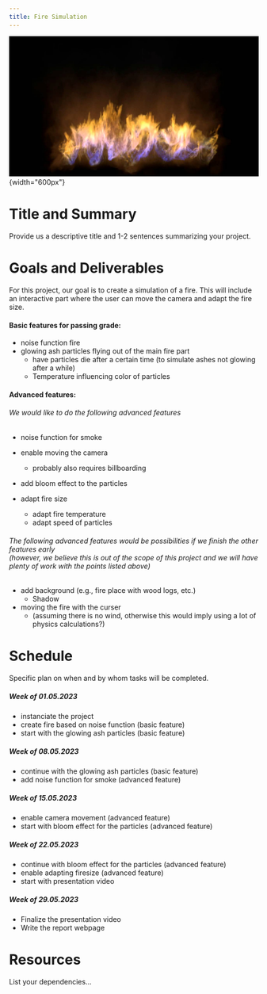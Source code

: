 ```yaml
---
title: Fire Simulation
---
```


![Example of a fire simulation](images/Fire-simulation.jpg){width="600px"}

# Title and Summary

Provide us a descriptive title and 1-2 sentences summarizing your project.

# Goals and Deliverables

For this project, our goal is to create a simulation of a fire. This will include an interactive part where the user can move the camera and adapt the fire size.

#### Basic features for passing grade:

- noise function fire
- glowing ash particles flying out of the main fire part
    - have particles die after a certain time (to simulate ashes not glowing after a while)
    - Temperature influencing color of particles


#### Advanced features:
###### We would like to do the following advanced features

- noise function for smoke
- enable moving the camera
    - probably also requires billboarding

- add bloom effect to the particles

- adapt fire size
    - adapt fire temperature
    - adapt speed of particles

###### The following advanced features would be possibilities if we finish the other features early <br> (however, we believe this is out of the scope of this project and we will have plenty of work with the points listed above)

- add background (e.g., fire place with wood logs, etc.)
    - Shadow
- moving the fire with the curser
    - (assuming there is no wind, otherwise this would imply using a lot of physics calculations?)

# Schedule

Specific plan on when and by whom tasks will be completed.

##### Week of 01.05.2023
- instanciate the project
- create fire based on noise function (basic feature)
- start with the glowing ash particles (basic feature)

##### Week of 08.05.2023
- continue with the glowing ash particles (basic feature)
- add noise function for smoke (advanced feature)


##### Week of 15.05.2023
- enable camera movement (advanced feature)
- start with bloom effect for the particles (advanced feature)

##### Week of 22.05.2023
- continue with bloom effect for the particles (advanced feature)
- enable adapting firesize (advanced feature)
- start with presentation video


##### Week of 29.05.2023
- Finalize the presentation video
- Write the report webpage


# Resources

List your dependencies...
